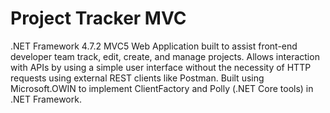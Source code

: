 # Project Tracker MVC

.NET Framework 4.7.2 MVC5 Web Application built to assist front-end developer team track, edit, create, and manage projects.
Allows interaction with APIs by using a simple user interface without the necessity of HTTP requests using external REST clients like Postman.
Built using Microsoft.OWIN to implement ClientFactory and Polly (.NET Core tools) in .NET Framework.

